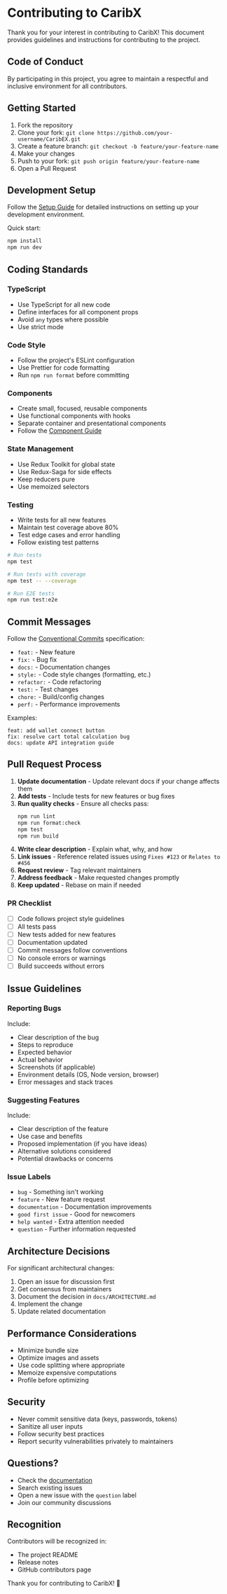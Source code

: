 # Contributing to CaribX

Thank you for your interest in contributing to CaribX! This document provides guidelines and instructions for contributing to the project.

## Code of Conduct

By participating in this project, you agree to maintain a respectful and inclusive environment for all contributors.

## Getting Started

1. Fork the repository
2. Clone your fork: `git clone https://github.com/your-username/CaribEX.git`
3. Create a feature branch: `git checkout -b feature/your-feature-name`
4. Make your changes
5. Push to your fork: `git push origin feature/your-feature-name`
6. Open a Pull Request

## Development Setup

Follow the [Setup Guide](./docs/SETUP.md) for detailed instructions on setting up your development environment.

Quick start:

```bash
npm install
npm run dev
```

## Coding Standards

### TypeScript

- Use TypeScript for all new code
- Define interfaces for all component props
- Avoid `any` types where possible
- Use strict mode

### Code Style

- Follow the project's ESLint configuration
- Use Prettier for code formatting
- Run `npm run format` before committing

### Components

- Create small, focused, reusable components
- Use functional components with hooks
- Separate container and presentational components
- Follow the [Component Guide](./docs/COMPONENTS.md)

### State Management

- Use Redux Toolkit for global state
- Use Redux-Saga for side effects
- Keep reducers pure
- Use memoized selectors

### Testing

- Write tests for all new features
- Maintain test coverage above 80%
- Test edge cases and error handling
- Follow existing test patterns

```bash
# Run tests
npm test

# Run tests with coverage
npm test -- --coverage

# Run E2E tests
npm run test:e2e
```

## Commit Messages

Follow the [Conventional Commits](https://www.conventionalcommits.org/) specification:

- `feat:` - New feature
- `fix:` - Bug fix
- `docs:` - Documentation changes
- `style:` - Code style changes (formatting, etc.)
- `refactor:` - Code refactoring
- `test:` - Test changes
- `chore:` - Build/config changes
- `perf:` - Performance improvements

Examples:

```
feat: add wallet connect button
fix: resolve cart total calculation bug
docs: update API integration guide
```

## Pull Request Process

1. **Update documentation** - Update relevant docs if your change affects them
2. **Add tests** - Include tests for new features or bug fixes
3. **Run quality checks** - Ensure all checks pass:
   ```bash
   npm run lint
   npm run format:check
   npm test
   npm run build
   ```
4. **Write clear description** - Explain what, why, and how
5. **Link issues** - Reference related issues using `Fixes #123` or `Relates to #456`
6. **Request review** - Tag relevant maintainers
7. **Address feedback** - Make requested changes promptly
8. **Keep updated** - Rebase on main if needed

### PR Checklist

- [ ] Code follows project style guidelines
- [ ] All tests pass
- [ ] New tests added for new features
- [ ] Documentation updated
- [ ] Commit messages follow conventions
- [ ] No console errors or warnings
- [ ] Build succeeds without errors

## Issue Guidelines

### Reporting Bugs

Include:

- Clear description of the bug
- Steps to reproduce
- Expected behavior
- Actual behavior
- Screenshots (if applicable)
- Environment details (OS, Node version, browser)
- Error messages and stack traces

### Suggesting Features

Include:

- Clear description of the feature
- Use case and benefits
- Proposed implementation (if you have ideas)
- Alternative solutions considered
- Potential drawbacks or concerns

### Issue Labels

- `bug` - Something isn't working
- `feature` - New feature request
- `documentation` - Documentation improvements
- `good first issue` - Good for newcomers
- `help wanted` - Extra attention needed
- `question` - Further information requested

## Architecture Decisions

For significant architectural changes:

1. Open an issue for discussion first
2. Get consensus from maintainers
3. Document the decision in `docs/ARCHITECTURE.md`
4. Implement the change
5. Update related documentation

## Performance Considerations

- Minimize bundle size
- Optimize images and assets
- Use code splitting where appropriate
- Memoize expensive computations
- Profile before optimizing

## Security

- Never commit sensitive data (keys, passwords, tokens)
- Sanitize all user inputs
- Follow security best practices
- Report security vulnerabilities privately to maintainers

## Questions?

- Check the [documentation](./docs)
- Search existing issues
- Open a new issue with the `question` label
- Join our community discussions

## Recognition

Contributors will be recognized in:

- The project README
- Release notes
- GitHub contributors page

Thank you for contributing to CaribX! 🚀
